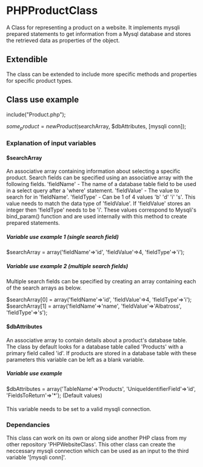 # PHPProductClass
A Class for representing a product on a website.  It implements mysqli prepared statements to get information from a Mysql database and stores the retrieved data as properties of the object.
## Extendible
The class can be extended to include more specific methods and properties for specific product types.
## Class use example
include("Product.php");

$some_product = new Product($searchArray, $dbAttributes, [mysqli conn]);

### Explanation of input variables

#### $searchArray
An associative array containing information about selecting a specific product.  Search fields can be specified using an associative array with the following fields.
'fieldName' - The name of a database table field to be used in a select query after a 'where' statement.
'fieldValue' - The value to search for in 'fieldName'.
'fieldType' - Can be 1 of 4 values 'b' 'd' 'i' 's'.  This value needs to match the data type of 'fieldValue'.  If 'fieldValue' stores an integer then 'fieldType' needs to be 'i'.  These values correspond to Mysqli's bind_param() function and are used internally with this method to create prepared statements.
##### Variable use example 1 (single search field)
$searchArray = array('fieldName'=>'id', 'fieldValue'=>4, 'fieldType'=>'i');
##### Variable use example 2 (multiple search fields)
Multiple search fields can be specified by creating an array containing each of the search arrays as below.

$searchArray[0] = array('fieldName'=>'id', 'fieldValue'=>4, 'fieldType'=>'i');
$searchArray[1] = array('fieldName'=>'name', 'fieldValue'=>'Albatross', 'fieldType'=>'s');
#### $dbAttributes
An associative array to contain details about a product's database table.  The class by default looks for a database table called 'Products' with a primary field called 'id'.  If products are stored in a database table with these parameters this variable can be left as a blank variable.
##### Variable use example
$dbAttributes = array('TableName'=>'Products', 'UniqueIdentifierField'=>'id', 'FieldsToReturn'=>'*'); (Default values)
#### <mysqli conn>
This variable needs to be set to a valid mysqli connection.

### Dependancies
This class can work on its own or along side another PHP class from my other repository 'PHPWebsiteClass'.  This other class can create the neccessary mysqli connection which can be used as an input to the third variable '[mysqli conn]'.

